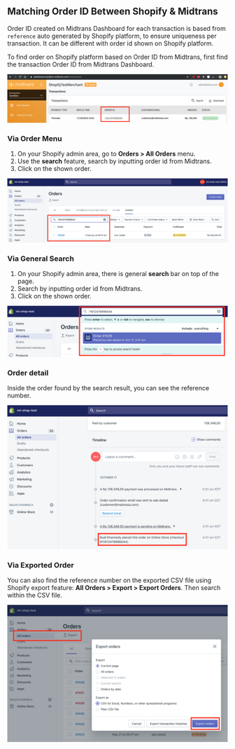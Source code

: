## Matching Order ID Between Shopify & Midtrans

Order ID created on Midtrans Dashboard for each transaction is based from `reference` auto generated by Shopify platform, to ensure uniqueness per transaction. It can be different with order id shown on Shopify platform.

To find order on Shopify platform based on Order ID from Midtrans, first find the transaction Order ID from Midtrans Dashboard.

![Midtrans Dashboard](./asset/image/shopify_get_orderid.png)

### Via Order Menu
1. On your Shopify admin area, go to **Orders > All Orders** menu.
2. Use the **search** feature, search by inputting order id from Midtrans.
3. Click on the shown order.

![All Orders Shopify](./asset/image/shopify_search_order_by_ref.png)

### Via General Search
1. On your Shopify admin area, there is general **search** bar on top of the page.
2. Search by inputting order id from Midtrans.
3. Click on the shown order.

![Search Shopify](./asset/image/shopify_search_by_ref.png)

### Order detail
Inside the order found by the search result, you can see the reference number.

![Shopify order reference](./asset/image/shopify_order_reference_detail.png)

### Via Exported Order
You can also find the reference number on the exported CSV file using Shopify export feature: **All Orders > Export > Export Orders**. Then search within the CSV file.

![Shopify export order](./asset/image/shopify_export_order.png)
